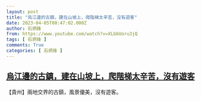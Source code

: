 ```yaml
---
layout: post
title: "烏江邊的古鎮，建在山坡上，爬階梯太辛苦，沒有遊客"
date: 2023-04-05T00:47:02.000Z
author: 石炳鋒
from: https://www.youtube.com/watch?v=XLbbUoru3jQ
tags: [ 石炳锋 ]
comments: True
categories: [ 石炳锋 ]
---
```

<!--1680655622000-->
[烏江邊的古鎮，建在山坡上，爬階梯太辛苦，沒有遊客](https://www.youtube.com/watch?v=XLbbUoru3jQ)
------

<div>
【貴州】兩地交界的古鎮，風景優美，沒有遊客。
</div>
